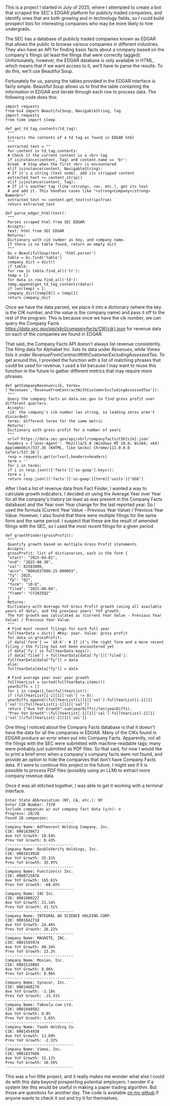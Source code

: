 This is a project I started in July of 2025, where I attempted to create a bot that scraped the SEC's EDGAR platform for publicly traded companies, and identify ones that are both growing and in technology fields, so I could build prospect lists for interesting companies who may be more likely to hire undergrads.

The SEC has a database of publicly traded companies known as EDGAR that allows the public to browse various companies in different industries. They also have an API for finding basic facts about a company based on the company's filings (at least the filings that were correctly tagged). Unfortunately, however, the EDGAR database is only available in HTML, which means that if we want access to it, we'll have to parse the results. To do this, we'll use Beautiful Soup.

Fortunately for us, parsing the tables provided in the EDGAR interface is fairly simple. Beautiful Soup allows us to find the table containing the information in EDGAR and iterate through each row to process data. The following code does this:

```
import requests
from bs4 import BeautifulSoup, NavigableString, Tag
import requests
from time import sleep

def get_td_tag_contents(td_tag):
 """
 Extracts the contents of a td tag as found in EDGAR html
 """
 extracted_text = ""
 for content in td_tag.contents:
 # Check if the current content is a <br> tag
 if isinstance(content, Tag) and content.name == 'br':
 break  # Stop when the first <br> is encountered
 elif isinstance(content, NavigableString):
 # If it's a string (text node), add its stripped content
 extracted_text += content.strip()
 elif isinstance(content, Tag):
 # If it's another tag (like <strong>, <a>, etc.), get its text
 # and add it. This handles cases like "<strong>Company</strong> Name<br>"
 extracted_text += content.get_text(strip=True)
 return extracted_text

def parse_edgar_html(text):
 """
 Parses scraped html from SEC EDGAR
 Accepts:
 text: html from SEC EDGAR
 Returns:
 Dictionary with cik number as key, and company name.
 If there is no table found, return an empty dict
 """
 bs = BeautifulSoup(text, 'html.parser')
 table = bs.find('table')
 company_dict = dict()
 if table:
 for row in table.find_all('tr'):
 temp = []
 for data in row.find_all('td'):
 temp.append(get_td_tag_contents(data))
 if len(temp) > 1:
 company_dict[temp[0]] = temp[1]
 return company_dict
```

Once we have the data parsed, we place it into a dictionary (where the key is the CIK number, and the value is the company name) and pass it off to the rest of the program. This is because once we have the cik number, we can query the Company Facts *https://data.sec.gov/api/xbrl/companyfacts/CIK{cik}.json* for revenue data on each of the companies we found in EDGAR.

That said, the Company Facts API doesn't always list revenue consistently. The filing data for Alphabet Inc. lists its data under *Revenues*, while Vimeo lists it under *RevenueFromContractWithCustomerExcludingAssessedTax*. To get around this, I provided the function with a list of matching phrases that could be used for revenue. I used a list because I may want to reuse this function in the future to gather different metrics that may require more phrases.
```
def getCompanyRevenue(cik, terms=['Revenues','RevenueFromContractWithCustomerExcludingAssessedTax']):
 """
 Query the company facts on data.sec.gov to find gross profit over different quarters.
 Accepts:
 cik: the company's cik number (as string, so leading zeros aren't discarded)
 terms: different terms for the same metric
 Returns:
 Dictionary with gross profit for a number of years
 """
 url=f'https://data.sec.gov/api/xbrl/companyfacts/CIK{cik}.json'
 headers = {'User-Agent': 'Mozilla/5.0 (Windows NT 10.0; Win64; x64) AppleWebKit/537.36 (KHTML, like Gecko) Chrome/111.0.0.0 Safari/537.36'}
 resp = requests.get(url=url,headers=headers)
 term = ''
 for i in terms:
 if i in resp.json()['facts']['us-gaap'].keys():
 term = i
 return resp.json()['facts']['us-gaap'][term]['units']['USD']
```

After I had a list of revenue data from Fact Finder, I wanted a way to calculate growth indicators. I decided on using the Average Year over Year for all the company's history (at least as was present in the Company Facts database) and the Year over Year change for the last reported year. So I used the formula (Current Year Value - Previous Year Value) / Previous Year Value. However, I also found that there were multiple filings for the same form and the same period. I suspect that these are the result of amended filings with the SEC, so I used the most recent filings for a given period.

```
def growthFinder(grossProfit):
 """
 Quantify growth based on multiple Gross Profit statements
 Accepts: 
 grossProfit: list of dictionaries, each in the form {
 "start": "2025-04-01",
 "end": "2025-06-30",
 "val": 81503000,
 "accn": "0001837686-25-000093",
 "fy": 2025,
 "fp": "Q2",
 "form": "10-Q",
 "filed": "2025-08-04",
 "frame": "CY2025Q2"
 }
 Returns:
 Dictionary with Average YoY Gross Profit growth (using all available years of data), and the previous years' YoY growth.
 The YoY growth was calculated as (Current Year Value - Previous Year Value) / Previous Year Value.
 """
 # Find most recent filings for each full year
 fullYearData = dict() #Key: year. Value: gross profit
 for data in grossProfit:
 if data['form'] == '10-K': # If it's the right form and a more recent filing / the filing has not been encountered yet
 if data['fy'] in fullYearData.keys():
 if data['filed'] > fullYearData[data['fy']]['filed']:
 fullYearData[data["fy"]] = data
 else:
 fullYearData[data["fy"]] = data

 # Find average year over year growth
 fullYearList = sorted(fullYearData.items())
 yearDiffs = []
 for i in range(1,len(fullYearList)):
 if (fullYearList[i-1][1]['val'] != 0):
 yearDiffs.append((fullYearList[i][1]['val']-fullYearList[i-1][1]['val'])/fullYearList[i-1][1]['val'])
 return {"Ave YoY Growth":sum(yearDiffs)/len(yearDiffs),
 "Prev YoY Growth":(fullYearList[-1][1]['val']-fullYearList[-2][1]['val'])/fullYearList[-2][1]['val']}
```

One thing I noticed about the Company Facts database is that it doesn't have the data for all the companies in EDGAR. Many of the CIKs found in EDGAR produce an error when put into Company Facts. Apparently, not all the filings with the SEC were submitted with machine-readable tags; many were probably just submitted as PDF files. So that said, for now I would like to print a brief error when a company's company facts were not found, and provide an option to hide the companies that don't have Company Facts data. If I were to continue this project in the future, I might see if it is possible to process PDF files (possibly using an LLM) to extract more company revenue data.

Once it was all stitched together, I was able to get it working with a terminal interface.

```
Enter State Abbreviation (NY, CA, etc.): NY
Enter CIK Number: 7370
Include companies w/ out company fact data (y/n): n
Progress: 28/28
Found 28 companies:
------------------------------
Company Name: AdTheorent Holding Company, Inc.
CIK: 0001838672
Ave YoY Growth: 18.54%
Prev YoY Growth: 0.43%
------------------------------
Company Name: DoubleVerify Holdings, Inc.
CIK: 0001819928
Ave YoY Growth: 35.31%
Prev YoY Growth: 35.97%
------------------------------
Company Name: Function(x) Inc.
CIK: 0000725876
Ave YoY Growth: 165.61%
Prev YoY Growth: -68.45%
------------------------------
Company Name: IAC Inc.
CIK: 0001800227
Ave YoY Growth: 21.14%
Prev YoY Growth: 41.51%
------------------------------
Company Name: INTEGRAL AD SCIENCE HOLDING CORP.
CIK: 0001842718
Ave YoY Growth: 24.46%
Prev YoY Growth: 26.22%
------------------------------
Company Name: MAGNITE, INC.
CIK: 0001595974
Ave YoY Growth: 40.34%
Prev YoY Growth: 23.2%
------------------------------
Company Name: Moxian, Inc.
CIK: 0001516805
Ave YoY Growth: 8.96%
Prev YoY Growth: 8.96%
------------------------------
Company Name: Synacor, Inc.
CIK: 0001408278
Ave YoY Growth: -1.18%
Prev YoY Growth: -15.31%
------------------------------
Company Name: Taboola.com Ltd.
CIK: 0001840502
Ave YoY Growth: 8.8%
Prev YoY Growth: 1.65%
------------------------------
Company Name: Teads Holding Co.
CIK: 0001454938
Ave YoY Growth: 13.89%
Prev YoY Growth: -2.32%
------------------------------
Company Name: Vimeo, Inc.
CIK: 0001837686
Ave YoY Growth: 31.11%
Prev YoY Growth: 10.56%
------------------------------
```

This was a fun little project, and it really makes me wonder what else I could do with this data beyond prospecting potential employers. I wonder if a system like this would be useful in making a paper trading algorithm. But those are questions for another day. The code is available [on my github]() if anyone wants to check it out and try it for themselves.